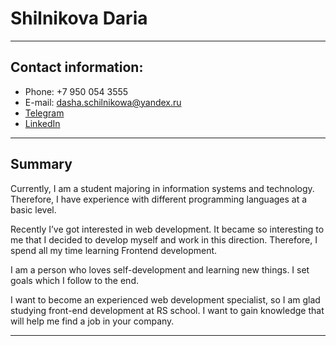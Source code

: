 # Shilnikova Daria 
____________________

## Contact information:

 * Phone: +7 950 054 3555
 * E-mail: dasha.schilnikowa@yandex.ru
 * [Telegram](https://web.telegram.org/z/#5149989289)
 * [LinkedIn](linkedin.com/in/daria-shilnikova-96844a253)

 ____________________

 ## Summary
Currently, I am a student majoring in information systems and technology. Therefore, I have experience with different programming languages at a basic level.

Recently I’ve got interested in web development. It became so interesting to me that I decided to develop myself and work in this direction. Therefore, I spend all my time learning Frontend development.

I am a person who loves self-development and learning new things. I set goals which I follow to the end.

I want to become an experienced web development specialist, so I am glad studying front-end development at RS school. I want to gain knowledge that will help me find a job in your company.
____________________
